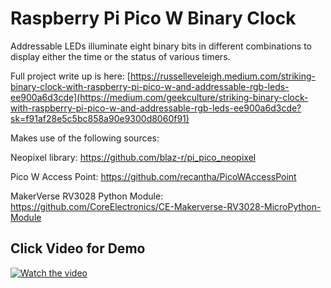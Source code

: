 # Raspberry Pi Pico W Binary Clock
Addressable LEDs illuminate eight binary bits in different combinations to display either the time or the status of various timers.

Full project write up is here: [https://russelleveleigh.medium.com/striking-binary-clock-with-raspberry-pi-pico-w-and-addressable-rgb-leds-ee900a6d3cde](https://medium.com/geekculture/striking-binary-clock-with-raspberry-pi-pico-w-and-addressable-rgb-leds-ee900a6d3cde?sk=f91af28e5c5bc858a90e9300d8060f91)

Makes use of the following sources:

Neopixel library: https://github.com/blaz-r/pi_pico_neopixel

Pico W Access Point: https://github.com/recantha/PicoWAccessPoint

MakerVerse RV3028 Python Module: https://github.com/CoreElectronics/CE-Makerverse-RV3028-MicroPython-Module

## Click Video for Demo

[![Watch the video](https://user-images.githubusercontent.com/6686223/225163776-a8c1686e-24ee-4a3c-b581-5147de0ad0e6.jpg)](https://youtu.be/sRmkycFV6bI)



